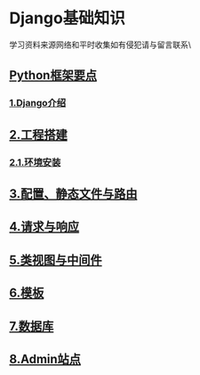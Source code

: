 # Django基础知识
学习资料来源网络和平时收集如有侵犯请与留言联系\
## [Python框架要点](doc/PythonWeb框架要点/PythonWeb框架要点.md)
### [1.Django介绍](doc/PythonWeb框架要点/1.Django介绍.md)

## [2.工程搭建]()
### [2.1.环境安装]()

## [3.配置、静态文件与路由]()

## [4.请求与响应]()

## [5.类视图与中间件]()

## [6.模板]()

## [7.数据库]()

## [8.Admin站点]()
